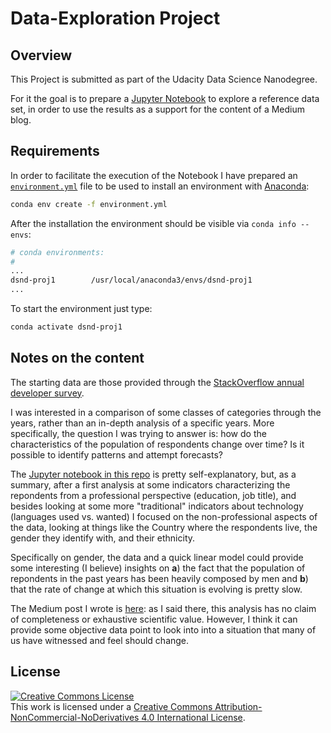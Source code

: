 # Data-Exploration Project

## Overview

This Project is submitted as part of the Udacity Data Science Nanodegree.

For it the goal is to prepare a [Jupyter Notebook](./StackOverflow_survey_analysis.ipynb) to explore a reference data set, in order to use the results as a support for the content of a Medium blog.

## Requirements

In order to facilitate the execution of the Notebook I have prepared an [`environment.yml`](./environment.yml) file to be used to install an environment with [Anaconda](https://www.continuum.io/downloads):

```sh
conda env create -f environment.yml
```

After the installation the environment should be visible via `conda info --envs`:

```sh
# conda environments:
#
...
dsnd-proj1        /usr/local/anaconda3/envs/dsnd-proj1
... 
```

To start the environment just type:

```sh
conda activate dsnd-proj1
```


## Notes on the content
The starting data are those provided through the [StackOverflow annual developer survey](https://insights.stackoverflow.com/survey/). 

I was interested in a comparison of some classes of categories through the years, rather than an in-depth analysis of a specific years. More specifically, the question I was trying to answer is: how do the characteristics of the population of respondents change over time? Is it possible to identify patterns and attempt forecasts?

The [Jupyter notebook in this repo](./StackOverflow_survey_analysis.ipynb) is pretty self-explanatory, but, as a summary, after a first analysis at some indicators characterizing the repondents from a professional perspective (education, job title), and besides looking at some more "traditional" indicators about technology (languages used vs. wanted) I focused on the non-professional aspects of the data, looking at things like the Country where the respondents live, the gender they identify with, and their ethnicity. 

Specifically on gender, the data and a quick linear model could provide some interesting (I believe) insights on **a**) the fact that the population of repondents in the past years has been heavily composed by men and **b**) that the rate of change at which this situation is evolving is pretty slow.

The Medium post I wrote is [here](https://michelangelo-russo.medium.com/do-things-really-change-in-software-2d5f2c7c9244): as I said there, this analysis has no claim of completeness or exhaustive scientific value. However, I think it can provide some objective data point to look into into a situation that many of us have witnessed and feel should change.

## License
 <a rel="license" href="http://creativecommons.org/licenses/by-nc-nd/4.0/"><img alt="Creative Commons License" style="border-width:0" src="https://i.creativecommons.org/l/by-nc-nd/4.0/88x31.png" /></a><br />This work is licensed under a <a rel="license" href="http://creativecommons.org/licenses/by-nc-nd/4.0/">Creative Commons Attribution-NonCommercial-NoDerivatives 4.0 International License</a>.
